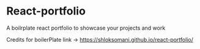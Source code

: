 # React-portfolio

A boilrplate react portfolio to showcase your projects and work

Credits for boilerPlate link -> https://shloksomani.github.io/react-portfolio/

<!-- ![](test.gif) -->
